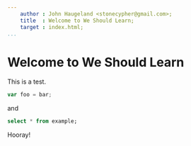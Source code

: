 ```yaml
---
    author : John Haugeland <stonecypher@gmail.com>;
    title  : Welcome to We Should Learn;
    target : index.html;
...
```


# Welcome to We Should Learn

This is a test.

```javascript
var foo = bar;
```

and

```sql
select * from example;
```

Hooray!